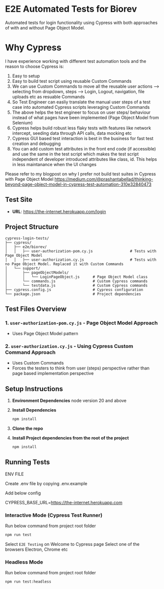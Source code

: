 # E2E Automated Tests for Biorev

Automated tests for login functionality using Cypress with both approaches of with and without Page Object Model.

# Why Cypress
I have experience working with different test automation tools and the reason to choose Cypress is:
1. Easy to setup
2. Easy to build test script using reusable Custom Commands
3. We can use Custom Commands to move all the reusable user actions --> selecting from dropdown, steps --> Login, Logout, navigation, file uploads etc as resuable Commands
4. So Test Engineer can easliy translate the manual user steps of a test case into automated Cypress scripts leveraging Custom Commands
5. The above helps the test engineer to focus on user steps/ behaviour instead of what pages have been implemented (Page Object Model from Selenium)
6. Cypress helps build robust less flaky tests with features like network intercept, seeding data through API calls, data mocking etc
7. Cypress GUI based test interaction is best in the business for fast test creation and debugging
8. You can add custom test attributes in the front end code (if accessible) and use the same in the test script which makes the test script independent of developer introduced attributes like class, id. This helps in less maintanance when the UI changes

Please refer to my blogpost on why I prefer not build test suites in Cypress with Page Object Model
https://medium.com/@prashantabellad/thinking-beyond-page-object-model-in-cypress-test-automation-310e32840473

## Test Site

- **URL**: https://the-internet.herokuapp.com/login

## Project Structure

```
cypress-login-tests/
├── cypress/
│   ├── e2e/biorev/
│   │   ├── user-authorization-pom.cy.js                 # Tests with Page Object Model
│   │   ├── user-authorization.cy.js                     # Tests with no Page Object Model. Replaced it with Custom Commands
│   └── support/
│       ├── pageObjectModels/
│       │   └── LoginPageObject.js      # Page Object Model class
│       └── commands.js                 # Custom Cypress commands
│       └── testdata.js                 # Custom Cypress commands
├── cypress.config.js                   # Cypress configuration
└── package.json                        # Project dependencies
```

## Test Files Overview

### 1. `user-authorization-pom.cy.js` - Page Object Model Approach

- Uses Page Object Model pattern

### 2. `user-authorization.cy.js` - Using Cypress Custom Command Approach

- Uses Custom Commands
- Forces the testers to think from user (steps) perspective rather than page based implementation perspective

## Setup Instructions

1. **Environment Dependencies**
   node version 20 and above

1. **Install Dependencies**

   ```bash
   npm install
   ```

2. **Clone the repo**

3. **Install Project dependencies from the root of the project** 
   ```bash
   npm install 
   ```

## Running Tests
ENV FILE

Create .env file by copying .env.example

Add below config

CYPRESS_BASE_URL=https://the-internet.herokuapp.com

### Interactive Mode (Cypress Test Runner)
Run below command from project root folder

```bash
npm run test
```

Select `E2E Testing` on Welcome to Cypress page
Select one of the browsers Electron, Chrome etc

### Headless Mode
Run below command from project root folder

```bash
npm run test:headless
```
